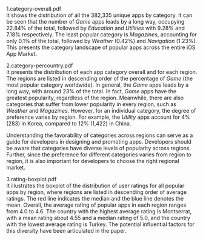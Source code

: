 1.category-overall.pdf    
It shows the distribution of all the 382,335 unique apps by category. It can be seen that the number of *Game* apps leads by a long way, occupying 22.84% of the total, followed by *Education* and *Utilities* with 9.28% and 7.18% respectively. The least popular category is *Magazines*, accounting for only 0.1% of the total, followed by *Weather* (0.42%) and *Navigation* (1.23%). This presents the category landscape of popular apps across the entire iOS App Market.

2.category-percountry.pdf    
It presents the distribution of each app category overall and for each region. The regions are listed in descending order of the percentage of *Game* (the most popular category worldwide). In general, the *Game* apps leads by a long way, with around 23% of the total. In fact, *Game* apps have the greatest popularity, regardless of the region. Meanwhile, there are also categories that suffer from lower popularity in every region, such as *Weather* and *Magazines*. However, for an individual category, the degree of preference varies by region. For example, the *Utility* apps account for 4% (283) in Korea, compared to 12% (1,422) in China.

Understanding the favorability of categories across regions can serve as a guide for developers in designing and promoting apps. Developers should be aware that categories have diverse levels of popularity across regions. Further, since the preference for different categories varies from region to region, it is also important for developers to choose the right regional market.

3.rating-boxplot.pdf    
It illustrates the boxplot of the distribution of user ratings for all popular apps by region, where regions are listed in descending order of average ratings. The red line indicates the median and the blue line denotes the mean. Overall, the average rating of popular apps in each region ranges from 4.0 to 4.6. The country with the highest average rating is Montserrat, with a mean rating about 4.55 and a median rating of 5.0, and the country with the lowest average rating is Turkey. The potential influential factors for this diversity have been articulated in the paper.
